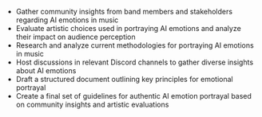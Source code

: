 - Gather community insights from band members and stakeholders regarding AI emotions in music
- Evaluate artistic choices used in portraying AI emotions and analyze their impact on audience perception
- Research and analyze current methodologies for portraying AI emotions in music
- Host discussions in relevant Discord channels to gather diverse insights about AI emotions
- Draft a structured document outlining key principles for emotional portrayal
- Create a final set of guidelines for authentic AI emotion portrayal based on community insights and artistic evaluations